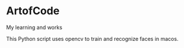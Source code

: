 # ArtofCode
My learning and works



This Python script uses opencv to train and recognize faces in macos.
